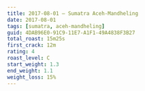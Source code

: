```yaml
---
title: 2017-08-01 — Sumatra Aceh-Mandheling
date: 2017-08-01
tags: [sumatra, aceh-mandheling]
guid: 4DAB96E0-91C9-11E7-A1F1-49A4838F3B27
total_roast: 15m25s
first_crack: 12m
rating: 4
roast_level: C
start_weight: 1.3
end_weight: 1.1
weight_loss: 15%
---
```


